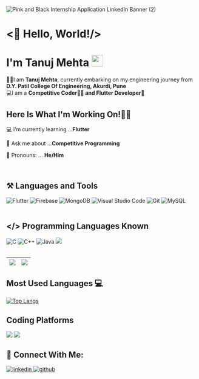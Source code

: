 ![Pink and Black Internship Application LinkedIn Banner (2)](https://user-images.githubusercontent.com/69143883/126523425-b16b9772-6f23-42ab-808b-b827a0ce669d.gif)

# <👋 Hello, World!/><br>
# I'm Tanuj Mehta <img src="https://raw.githubusercontent.com/MartinHeinz/MartinHeinz/master/wave.gif" width="30px">  
👨‍🎓I am <b>Tanuj Mehta</b>, currently embarking on my engineering journey from <b>D.Y. Patil College Of Engineering, Akurdi, Pune</b><br>
💻I am a <b>Competitive Coder👨‍💻 and Flutter Developer📱</b> <br>



## Here Is What I'm Working On!👨‍💻

  💻 I’m currently learning ...<strong>Flutter</strong>

  🤔 Ask me about ...<strong>Competitive Programming</strong>
  
  👦 Pronouns: ... <strong>He/Him</strong>
    
 
 <br>
  
  ## ⚒ Languages and Tools
  <div>
   <img alt="Flutter" src="https://img.shields.io/badge/flutter-00adfe.svg?style=for-the-badge&logo=flutter&logoColor=white"/>
   <img alt="Firebase" src="https://img.shields.io/badge/firebase-00adfe.svg?style=for-the-badge&logo=firebase&logoColor=white"/>
   <img alt="MongoDB" src ="https://img.shields.io/badge/MongoDB-00adfe.svg?style=for-the-badge&logo=mongodb&logoColor=white"/>   <img alt="Visual Studio Code" src="https://img.shields.io/badge/VisualStudioCode-00adfe.svg?style=for-the-badge&logo=visual-studio-code&logoColor=white"/> <img alt="Git" src="https://img.shields.io/badge/git-00adfe.svg?style=for-the-badge&logo=git&logoColor=white"/>  <img alt="MySQL" src="https://img.shields.io/badge/mysql-00adfe.svg?style=for-the-badge&logo=mysql&logoColor=white"/> 
 </div> 
<br>
  
 ## </> Programming Languages Known
<div>
 <img alt="C" src="https://img.shields.io/badge/c-00adfe.svg?style=for-the-badge&logo=c&logoColor=white"/> <img alt="C++" src="https://img.shields.io/badge/c++-00adfe.svg?style=for-the-badge&logo=c%2B%2B&logoColor=white"/>&nbsp;<img alt="Java" src="https://img.shields.io/badge/Java-00adfe?style=for-the-badge&logo=java&logoColor=white"/>&nbsp;<img src="https://img.shields.io/badge/Dart-00adfe?style=for-the-badge&logo=dart&logoColor=white"/></div>
 <br>
 
|<img src="https://github-readme-stats.vercel.app/api?username=mehtatanuj&&show_icons=true&theme=algolia&count_private=true&include_all_commits=true"/>|<img src="https://github-readme-streak-stats.herokuapp.com/?user=mehtatanuj&theme=algolia"/>|
|---|---|
 
 
 ## Most Used Languages 💻

[![Top Langs](https://github-readme-stats.vercel.app/api/top-langs/?username=mehtatanuj&layout=compact&theme=algolia)](https://github.com/mehtatanuj)<br>

## Coding Platforms
 <img src="https://img.shields.io/badge/-CodeChef-00adfe?style=for-the-badge&logo=CodeChef&logoColor=white" />&nbsp;<img src="https://img.shields.io/badge/-Hackerrank-00adfe?style=for-the-badge&logo=HackerRank&logoColor=white"/><br>
 
## 🤝 Connect With Me:  
  
  <div align="left">
 <a href= "https://www.linkedin.com/in/mehta-tanuj/">
<img src=https://img.shields.io/badge/linkedin-00adfe.svg?&style=for-the-badge&logo=linkedin&logoColor=white alt=linkedin style="margin-bottom: 5px;" />
</a>
<a href="https://github.com/mehtatanuj" target="_blank">
<img src=https://img.shields.io/badge/github-00adfe.svg?&style=for-the-badge&logo=github&logoColor=white alt=github style="margin-bottom: 5px;" />
</a>

  
</div>
